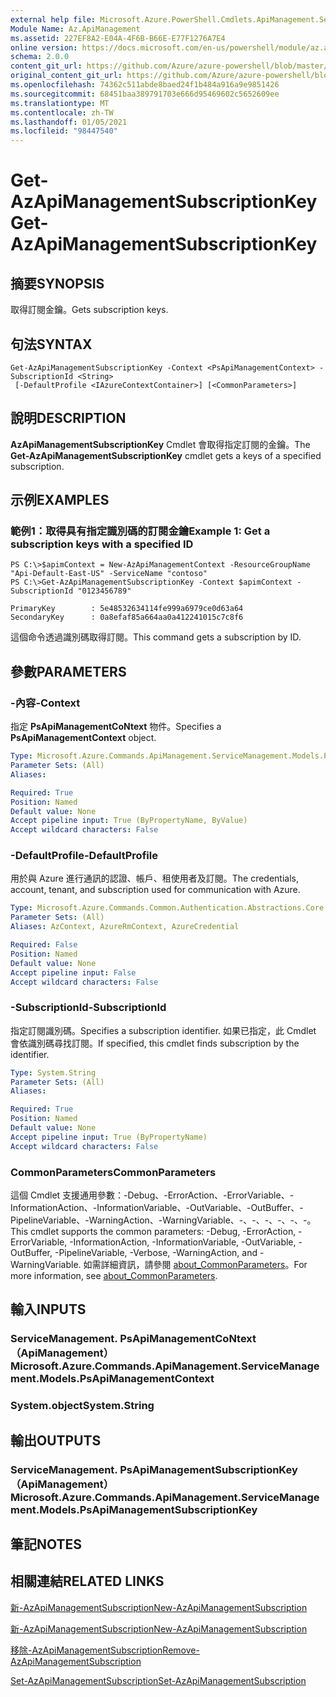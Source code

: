 ```yaml
---
external help file: Microsoft.Azure.PowerShell.Cmdlets.ApiManagement.ServiceManagement.dll-Help.xml
Module Name: Az.ApiManagement
ms.assetid: 227EF8A2-E04A-4F6B-B66E-E77F1276A7E4
online version: https://docs.microsoft.com/en-us/powershell/module/az.apimanagement/get-azapimanagementsubscriptionkey
schema: 2.0.0
content_git_url: https://github.com/Azure/azure-powershell/blob/master/src/ApiManagement/ApiManagement/help/Get-AzApiManagementSubscriptionKey.md
original_content_git_url: https://github.com/Azure/azure-powershell/blob/master/src/ApiManagement/ApiManagement/help/Get-AzApiManagementSubscriptionKey.md
ms.openlocfilehash: 74362c511abde8baed24f1b484a916a9e9851426
ms.sourcegitcommit: 68451baa389791703e666d95469602c5652609ee
ms.translationtype: MT
ms.contentlocale: zh-TW
ms.lasthandoff: 01/05/2021
ms.locfileid: "98447540"
---
```

# <span data-ttu-id="40138-101">Get-AzApiManagementSubscriptionKey</span><span class="sxs-lookup"><span data-stu-id="40138-101">Get-AzApiManagementSubscriptionKey</span></span>

## <span data-ttu-id="40138-102">摘要</span><span class="sxs-lookup"><span data-stu-id="40138-102">SYNOPSIS</span></span>
<span data-ttu-id="40138-103">取得訂閱金鑰。</span><span class="sxs-lookup"><span data-stu-id="40138-103">Gets subscription keys.</span></span>

## <span data-ttu-id="40138-104">句法</span><span class="sxs-lookup"><span data-stu-id="40138-104">SYNTAX</span></span>

```
Get-AzApiManagementSubscriptionKey -Context <PsApiManagementContext> -SubscriptionId <String>
 [-DefaultProfile <IAzureContextContainer>] [<CommonParameters>]
```

## <span data-ttu-id="40138-105">說明</span><span class="sxs-lookup"><span data-stu-id="40138-105">DESCRIPTION</span></span>
<span data-ttu-id="40138-106">**AzApiManagementSubscriptionKey** Cmdlet 會取得指定訂閱的金鑰。</span><span class="sxs-lookup"><span data-stu-id="40138-106">The **Get-AzApiManagementSubscriptionKey** cmdlet gets a keys of a specified subscription.</span></span>

## <span data-ttu-id="40138-107">示例</span><span class="sxs-lookup"><span data-stu-id="40138-107">EXAMPLES</span></span>

### <span data-ttu-id="40138-108">範例1：取得具有指定識別碼的訂閱金鑰</span><span class="sxs-lookup"><span data-stu-id="40138-108">Example 1: Get a subscription keys with a specified ID</span></span>
```
PS C:\>$apimContext = New-AzApiManagementContext -ResourceGroupName "Api-Default-East-US" -ServiceName "contoso"
PS C:\>Get-AzApiManagementSubscriptionKey -Context $apimContext -SubscriptionId "0123456789"

PrimaryKey        : 5e48532634114fe999a6979ce0d63a64
SecondaryKey      : 0a8efaf85a664aa0a412241015c7c8f6
```

<span data-ttu-id="40138-109">這個命令透過識別碼取得訂閱。</span><span class="sxs-lookup"><span data-stu-id="40138-109">This command gets a subscription by ID.</span></span>

## <span data-ttu-id="40138-110">參數</span><span class="sxs-lookup"><span data-stu-id="40138-110">PARAMETERS</span></span>

### <span data-ttu-id="40138-111">-內容</span><span class="sxs-lookup"><span data-stu-id="40138-111">-Context</span></span>
<span data-ttu-id="40138-112">指定 **PsApiManagementCoNtext** 物件。</span><span class="sxs-lookup"><span data-stu-id="40138-112">Specifies a **PsApiManagementContext** object.</span></span>

```yaml
Type: Microsoft.Azure.Commands.ApiManagement.ServiceManagement.Models.PsApiManagementContext
Parameter Sets: (All)
Aliases:

Required: True
Position: Named
Default value: None
Accept pipeline input: True (ByPropertyName, ByValue)
Accept wildcard characters: False
```

### <span data-ttu-id="40138-113">-DefaultProfile</span><span class="sxs-lookup"><span data-stu-id="40138-113">-DefaultProfile</span></span>
<span data-ttu-id="40138-114">用於與 Azure 進行通訊的認證、帳戶、租使用者及訂閱。</span><span class="sxs-lookup"><span data-stu-id="40138-114">The credentials, account, tenant, and subscription used for communication with Azure.</span></span>

```yaml
Type: Microsoft.Azure.Commands.Common.Authentication.Abstractions.Core.IAzureContextContainer
Parameter Sets: (All)
Aliases: AzContext, AzureRmContext, AzureCredential

Required: False
Position: Named
Default value: None
Accept pipeline input: False
Accept wildcard characters: False
```

### <span data-ttu-id="40138-115">-SubscriptionId</span><span class="sxs-lookup"><span data-stu-id="40138-115">-SubscriptionId</span></span>
<span data-ttu-id="40138-116">指定訂閱識別碼。</span><span class="sxs-lookup"><span data-stu-id="40138-116">Specifies a subscription identifier.</span></span>
<span data-ttu-id="40138-117">如果已指定，此 Cmdlet 會依識別碼尋找訂閱。</span><span class="sxs-lookup"><span data-stu-id="40138-117">If specified, this cmdlet finds subscription by the identifier.</span></span>

```yaml
Type: System.String
Parameter Sets: (All)
Aliases:

Required: True
Position: Named
Default value: None
Accept pipeline input: True (ByPropertyName)
Accept wildcard characters: False
```

### <span data-ttu-id="40138-118">CommonParameters</span><span class="sxs-lookup"><span data-stu-id="40138-118">CommonParameters</span></span>
<span data-ttu-id="40138-119">這個 Cmdlet 支援通用參數：-Debug、-ErrorAction、-ErrorVariable、-InformationAction、-InformationVariable、-OutVariable、-OutBuffer、-PipelineVariable、-WarningAction、-WarningVariable、-、-、-、-、-、-。</span><span class="sxs-lookup"><span data-stu-id="40138-119">This cmdlet supports the common parameters: -Debug, -ErrorAction, -ErrorVariable, -InformationAction, -InformationVariable, -OutVariable, -OutBuffer, -PipelineVariable, -Verbose, -WarningAction, and -WarningVariable.</span></span> <span data-ttu-id="40138-120">如需詳細資訊，請參閱 [about_CommonParameters](http://go.microsoft.com/fwlink/?LinkID=113216)。</span><span class="sxs-lookup"><span data-stu-id="40138-120">For more information, see [about_CommonParameters](http://go.microsoft.com/fwlink/?LinkID=113216).</span></span>

## <span data-ttu-id="40138-121">輸入</span><span class="sxs-lookup"><span data-stu-id="40138-121">INPUTS</span></span>

### <span data-ttu-id="40138-122">ServiceManagement. PsApiManagementCoNtext （ApiManagement）</span><span class="sxs-lookup"><span data-stu-id="40138-122">Microsoft.Azure.Commands.ApiManagement.ServiceManagement.Models.PsApiManagementContext</span></span>

### <span data-ttu-id="40138-123">System.object</span><span class="sxs-lookup"><span data-stu-id="40138-123">System.String</span></span>

## <span data-ttu-id="40138-124">輸出</span><span class="sxs-lookup"><span data-stu-id="40138-124">OUTPUTS</span></span>

### <span data-ttu-id="40138-125">ServiceManagement. PsApiManagementSubscriptionKey （ApiManagement）</span><span class="sxs-lookup"><span data-stu-id="40138-125">Microsoft.Azure.Commands.ApiManagement.ServiceManagement.Models.PsApiManagementSubscriptionKey</span></span>

## <span data-ttu-id="40138-126">筆記</span><span class="sxs-lookup"><span data-stu-id="40138-126">NOTES</span></span>

## <span data-ttu-id="40138-127">相關連結</span><span class="sxs-lookup"><span data-stu-id="40138-127">RELATED LINKS</span></span>

[<span data-ttu-id="40138-128">新-AzApiManagementSubscription</span><span class="sxs-lookup"><span data-stu-id="40138-128">New-AzApiManagementSubscription</span></span>](./Get-AzApiManagementSubscription.md)

[<span data-ttu-id="40138-129">新-AzApiManagementSubscription</span><span class="sxs-lookup"><span data-stu-id="40138-129">New-AzApiManagementSubscription</span></span>](./New-AzApiManagementSubscription.md)

[<span data-ttu-id="40138-130">移除-AzApiManagementSubscription</span><span class="sxs-lookup"><span data-stu-id="40138-130">Remove-AzApiManagementSubscription</span></span>](./Remove-AzApiManagementSubscription.md)

[<span data-ttu-id="40138-131">Set-AzApiManagementSubscription</span><span class="sxs-lookup"><span data-stu-id="40138-131">Set-AzApiManagementSubscription</span></span>](./Set-AzApiManagementSubscription.md)


